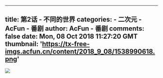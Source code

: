 
---
title: 第2话 - 不同的世界
categories: 
    - 二次元
    - AcFun - 番剧
author: AcFun - 番剧
comments: false
date: Mon, 08 Oct 2018 11:27:20 GMT
thumbnail: 'https://tx-free-imgs.acfun.cn/content/2018_9_08/1538990618.png'
---

<div>   
<img src="https://tx-free-imgs.acfun.cn/content/2018_9_08/1538990618.png" referrerpolicy="no-referrer">  
</div>
            